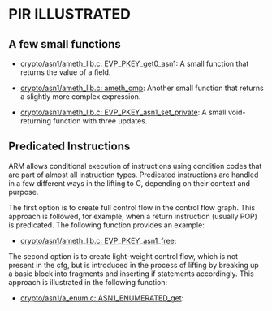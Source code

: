 # PIR ILLUSTRATED

## A few small functions

- [crypto/asn1/ameth_lib.c: EVP_PKEY_get0_asn1](6f891f20_e277c.md):
  A small function that returns the value of a field.
  
- [crypto/asn1/ameth_lib.c: ameth_cmp](6f891f20_e26e4.md):
  Another small function that returns a slightly more complex expression.

- [crypto/asn1/ameth_lib.c: EVP_PKEY_asn1_set_private](6f891f20_e2860.md):
  A small void-returning function with three updates.


## Predicated Instructions

ARM allows conditional execution of instructions using condition codes
that are part of almost all instruction types. Predicated instructions
are handled in a few different ways in the lifting to C, depending on
their context and purpose.

The first option is to create full control flow in the control flow
graph. This approach is followed, for example, when a return instruction
(usually POP) is predicated. The following function provides an example:

- [crypto/asn1/ameth_lib.c: EVP_PKEY_asn1_free](6f891f20_e28a8.md):

The second option is to create light-weight control flow, which is not
present in the cfg, but is introduced in the process of lifting by
breaking up a basic block into fragments and inserting if statements
accordingly. This approach is illustrated in the following function:

- [crypto/asn1/a_enum.c: ASN1_ENUMERATED_get](6f891f20_d4b98.md):